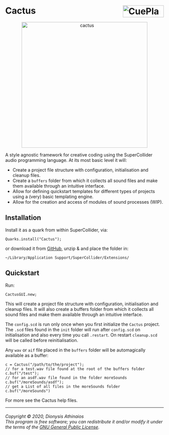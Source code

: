# Cactus <a href="http://fasmatwist.com/opensource"><img src="https://user-images.githubusercontent.com/481589/216767388-d94cdd88-dc8f-4f95-9d87-1275583fb73b.jpg" alt="CuePlayer" width="130px" height="38px" align="right"></a>

<p align="center">
<a href="https://user-images.githubusercontent.com/481589/218518920-f86b2b44-a200-41bf-9640-50abc013d19e.png"><img src="https://user-images.githubusercontent.com/481589/218518920-f86b2b44-a200-41bf-9640-50abc013d19e.png" alt="cactus" width="400" height="400px"></a>
</p>

A style agnostic framework for creative coding using the SuperCollider audio programming language. At its most basic level it will:

* Create a project file structure with configuration, initialisation and cleanup files.
* Create a `buffers` folder from which it collects all sound files and make them available through an intuitive interface.
* Allow for defining quickstart templates for different types of projects using a (very) basic templating engine.
* Allow for the creation and access of modules of sound processes (WIP).

## Installation

Install it as a quark from within SuperCollider, via:

    Quarks.install("Cactus");

or download it from [GitHub](https://github.com/dathinaios/Cactus/releases/latest), unzip & and place the folder in:

    ~/Library/Application Support/SuperCollider/Extensions/

## Quickstart

Run:

```supercollider
CactusGUI.new;
```

This will create a project file structure with configuration, initialisation and cleanup files. It will also create a buffers folder from which it collects all sound files and make them available through an intuitive interface.

The `config.scd` is run only once when you first initialize the `Cactus` project. The `.scd` files found in the `init` folder will run after `config.scd` on initialisation and also every time you call `.restart`. On restart `cleanup.scd` will be called before reinitialisation.

Any `wav` or `aif` file placed in the `buffers` folder will be automagically available as a buffer:

```supercollider
c = Cactus("/path/to/the/project");
// for a test.wav file found at the root of the buffers folder
c.buf("/test");
// for an asdf.wav file found in the folder moreSounds
c.buf("/moreSounds/asdf");
// get a List of all files in the moreSounds folder
c.buf("/moreSounds")
```

For more see the Cactus help files.

---
###### <i>Copyright © 2020, Dionysis Athinaios</br>This program is free software; you can redistribute it and/or modify it under the terms of the [GNU General Public License](https://www.gnu.org/licenses/old-licenses/gpl-2.0.html).</i>

